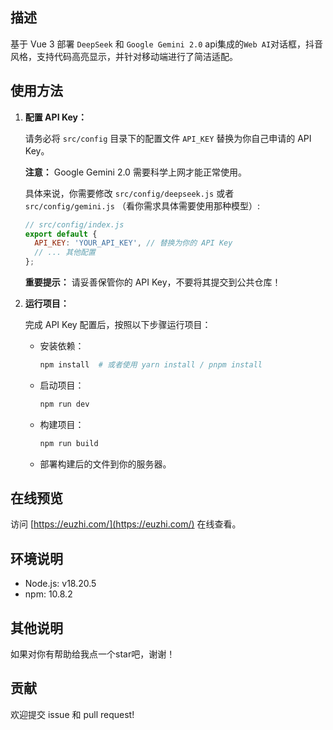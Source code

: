 ## 描述

基于 Vue 3 部署 `DeepSeek` 和 `Google Gemini 2.0`  api集成的`Web AI`对话框，抖音风格，支持代码高亮显示，并针对移动端进行了简洁适配。

## 使用方法

1.  **配置 API Key：**

    请务必将 `src/config` 目录下的配置文件 `API_KEY` 替换为你自己申请的 API Key。

    **注意：** Google Gemini 2.0 需要科学上网才能正常使用。

    具体来说，你需要修改 `src/config/deepseek.js` 或者 `src/config/gemini.js` （看你需求具体需要使用那种模型）:

    ```javascript
    // src/config/index.js
    export default {
      API_KEY: 'YOUR_API_KEY', // 替换为你的 API Key
      // ... 其他配置
    };
    ```

    **重要提示：** 请妥善保管你的 API Key，不要将其提交到公共仓库！

2.  **运行项目：**

    完成 API Key 配置后，按照以下步骤运行项目：

    *   安装依赖：

        ```bash
        npm install  # 或者使用 yarn install / pnpm install
        ```

    *   启动项目：

        ```bash
        npm run dev
        ```

    *   构建项目：

        ```bash
        npm run build
        ```

    *   部署构建后的文件到你的服务器。

## 在线预览

访问 [https://euzhi.com/](https://euzhi.com/) 在线查看。

## 环境说明

*   Node.js: v18.20.5
*   npm: 10.8.2

## 其他说明

如果对你有帮助给我点一个star吧，谢谢！

## 贡献

欢迎提交 issue 和 pull request!